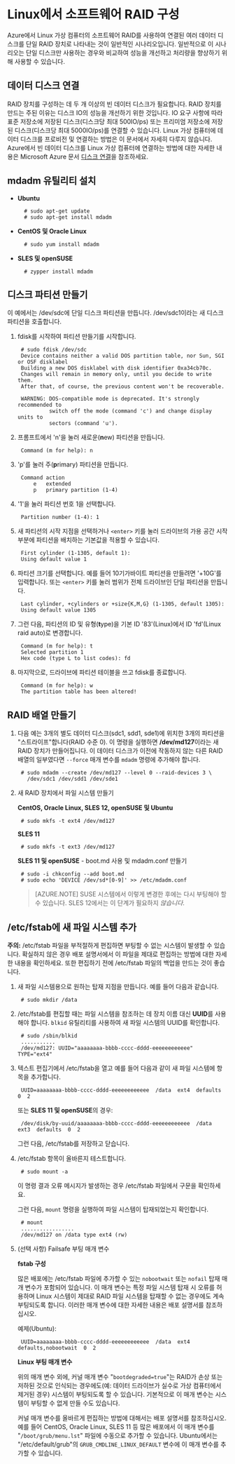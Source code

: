 <properties 
	pageTitle="Linux를 실행하는 가상 컴퓨터에 소프트웨어 RAID 구성 | Microsoft Azure" 
	description="mdadm을 사용하여 Azure에서 Linux에 대해 RAID를 구성하는 방법에 대해 알아봅니다." 
	services="virtual-machines-linux" 
	documentationCenter="na" 
	authors="rickstercdn"  
	manager="timlt" 
	editor="tysonn"
	tag="azure-service-management,azure-resource-manager" />

<tags 
	ms.service="virtual-machines-linux" 
	ms.workload="infrastructure-services" 
	ms.tgt_pltfrm="vm-linux" 
	ms.devlang="na" 
	ms.topic="article" 
	ms.date="09/06/2016" 
	ms.author="rclaus"/>



# Linux에서 소프트웨어 RAID 구성
Azure에서 Linux 가상 컴퓨터의 소프트웨어 RAID를 사용하여 연결된 여러 데이터 디스크를 단일 RAID 장치로 나타내는 것이 일반적인 시나리오입니다. 일반적으로 이 시나리오는 단일 디스크만 사용하는 경우와 비교하여 성능을 개선하고 처리량을 향상하기 위해 사용할 수 있습니다.


## 데이터 디스크 연결
RAID 장치를 구성하는 데 두 개 이상의 빈 데이터 디스크가 필요합니다. RAID 장치를 만드는 주된 이유는 디스크 IO의 성능을 개선하기 위한 것입니다. IO 요구 사항에 따라 표준 저장소에 저장된 디스크(디스크당 최대 500IO/ps) 또는 프리미엄 저장소에 저장된 디스크(디스크당 최대 5000IO/ps)를 연결할 수 있습니다. Linux 가상 컴퓨터에 데이터 디스크를 프로비전 및 연결하는 방법은 이 문서에서 자세히 다루지 않습니다. Azure에서 빈 데이터 디스크를 Linux 가상 컴퓨터에 연결하는 방법에 대한 자세한 내용은 Microsoft Azure 문서 [디스크 연결](virtual-machines-linux-add-disk.md)을 참조하세요.


## mdadm 유틸리티 설치

- **Ubuntu**

		# sudo apt-get update
		# sudo apt-get install mdadm

- **CentOS 및 Oracle Linux**

		# sudo yum install mdadm

- **SLES 및 openSUSE**

		# zypper install mdadm


## 디스크 파티션 만들기
이 예에서는 /dev/sdc에 단일 디스크 파티션을 만듭니다. /dev/sdc1이라는 새 디스크 파티션을 호출합니다.

1. fdisk를 시작하여 파티션 만들기를 시작합니다.

		# sudo fdisk /dev/sdc
		Device contains neither a valid DOS partition table, nor Sun, SGI or OSF disklabel
		Building a new DOS disklabel with disk identifier 0xa34cb70c.
		Changes will remain in memory only, until you decide to write them.
		After that, of course, the previous content won't be recoverable.

		WARNING: DOS-compatible mode is deprecated. It's strongly recommended to
				 switch off the mode (command 'c') and change display units to
				 sectors (command 'u').

2. 프롬프트에서 'n'을 눌러 새로운(**n**ew) 파티션을 만듭니다.

		Command (m for help): n

3. 'p'를 눌러 주(**p**rimary) 파티션을 만듭니다.

		Command action
			e   extended
			p   primary partition (1-4)

4. '1'을 눌러 파티션 번호 1을 선택합니다.

		Partition number (1-4): 1

5. 새 파티션의 시작 지점을 선택하거나 `<enter>` 키를 눌러 드라이브의 가용 공간 시작 부분에 파티션을 배치하는 기본값을 적용할 수 있습니다.

		First cylinder (1-1305, default 1):
		Using default value 1

6. 파티션 크기를 선택합니다. 예를 들어 10기가바이트 파티션을 만들려면 '+10G'를 입력합니다. 또는 `<enter>` 키를 눌러 범위가 전체 드라이브인 단일 파티션을 만듭니다.

		Last cylinder, +cylinders or +size{K,M,G} (1-1305, default 1305): 
		Using default value 1305

7. 그런 다음, 파티션의 ID 및 유형(**t**ype)을 기본 ID '83'(Linux)에서 ID 'fd'(Linux raid auto)로 변경합니다.

		Command (m for help): t
		Selected partition 1
		Hex code (type L to list codes): fd

8. 마지막으로, 드라이브에 파티션 테이블을 쓰고 fdisk를 종료합니다.

		Command (m for help): w
		The partition table has been altered!


## RAID 배열 만들기

1. 다음 예는 3개의 별도 데이터 디스크(sdc1, sdd1, sde1)에 위치한 3개의 파티션을 "스트라이프"합니다(RAID 수준 0). 이 명령을 실행하면 **/dev/md127**이라는 새 RAID 장치가 만들어집니다. 이 데이터 디스크가 이전에 작동하지 않는 다른 RAID 배열의 일부였다면 `--force` 매개 변수를 `mdadm` 명령에 추가해야 합니다.

		# sudo mdadm --create /dev/md127 --level 0 --raid-devices 3 \
		  /dev/sdc1 /dev/sdd1 /dev/sde1

2. 새 RAID 장치에서 파일 시스템 만들기

	**CentOS, Oracle Linux, SLES 12, openSUSE 및 Ubuntu**

		# sudo mkfs -t ext4 /dev/md127

	**SLES 11**

		# sudo mkfs -t ext3 /dev/md127

	**SLES 11 및 openSUSE** - boot.md 사용 및 mdadm.conf 만들기

		# sudo -i chkconfig --add boot.md
		# sudo echo 'DEVICE /dev/sd*[0-9]' >> /etc/mdadm.conf

	>[AZURE.NOTE] SUSE 시스템에서 이렇게 변경한 후에는 다시 부팅해야 할 수 있습니다. SLES 12에서는 이 단계가 필요하지 *않습니다*.


## /etc/fstab에 새 파일 시스템 추가

**주의:** /etc/fstab 파일을 부적절하게 편집하면 부팅할 수 없는 시스템이 발생할 수 있습니다. 확실하지 않은 경우 배포 설명서에서 이 파일을 제대로 편집하는 방법에 대한 자세한 내용을 확인하세요. 또한 편집하기 전에 /etc/fstab 파일의 백업을 만드는 것이 좋습니다.

1. 새 파일 시스템용으로 원하는 탑재 지점을 만듭니다. 예를 들어 다음과 같습니다.

		# sudo mkdir /data

2. /etc/fstab를 편집할 때는 파일 시스템을 참조하는 데 장치 이름 대신 **UUID**를 사용해야 합니다. `blkid` 유틸리티를 사용하여 새 파일 시스템의 UUID를 확인합니다.

		# sudo /sbin/blkid
		...........
		/dev/md127: UUID="aaaaaaaa-bbbb-cccc-dddd-eeeeeeeeeeee" TYPE="ext4"

3. 텍스트 편집기에서 /etc/fstab을 열고 예를 들어 다음과 같이 새 파일 시스템에 항목을 추가합니다.

		UUID=aaaaaaaa-bbbb-cccc-dddd-eeeeeeeeeeee  /data  ext4  defaults  0  2

	또는 **SLES 11 및 openSUSE**의 경우:

		/dev/disk/by-uuid/aaaaaaaa-bbbb-cccc-dddd-eeeeeeeeeeee  /data  ext3  defaults  0  2

	그런 다음, /etc/fstab를 저장하고 닫습니다.

4. /etc/fstab 항목이 올바른지 테스트합니다.

		# sudo mount -a

	이 명령 결과 오류 메시지가 발생하는 경우 /etc/fstab 파일에서 구문을 확인하세요.

	그런 다음, `mount` 명령을 실행하여 파일 시스템이 탑재되었는지 확인합니다.

		# mount
		.................
		/dev/md127 on /data type ext4 (rw)

5. (선택 사항) Failsafe 부팅 매개 변수

	**fstab 구성**

	많은 배포에는 /etc/fstab 파일에 추가할 수 있는 `nobootwait` 또는 `nofail` 탑재 매개 변수가 포함되어 있습니다. 이 매개 변수는 특정 파일 시스템 탑재 시 오류를 허용하며 Linux 시스템이 제대로 RAID 파일 시스템을 탑재할 수 없는 경우에도 계속 부팅되도록 합니다. 이러한 매개 변수에 대한 자세한 내용은 배포 설명서를 참조하십시오.

	예제(Ubuntu):

		UUID=aaaaaaaa-bbbb-cccc-dddd-eeeeeeeeeeee  /data  ext4  defaults,nobootwait  0  2

	**Linux 부팅 매개 변수**

	위의 매개 변수 외에, 커널 매개 변수 "`bootdegraded=true`"는 RAID가 손상 또는 저하된 것으로 인식되는 경우에도(예: 데이터 드라이브가 실수로 가상 컴퓨터에서 제거된 경우) 시스템이 부팅되도록 할 수 있습니다. 기본적으로 이 매개 변수는 시스템이 부팅할 수 없게 만들 수도 있습니다.

	커널 매개 변수를 올바르게 편집하는 방법에 대해서는 배포 설명서를 참조하십시오. 예를 들어 CentOS, Oracle Linux, SLES 11 등 많은 배포에서 이 매개 변수를 "`/boot/grub/menu.lst`" 파일에 수동으로 추가할 수 있습니다. Ubuntu에서는 "/etc/default/grub"의 `GRUB_CMDLINE_LINUX_DEFAULT` 변수에 이 매개 변수를 추가할 수 있습니다.

<!---HONumber=AcomDC_0914_2016-->